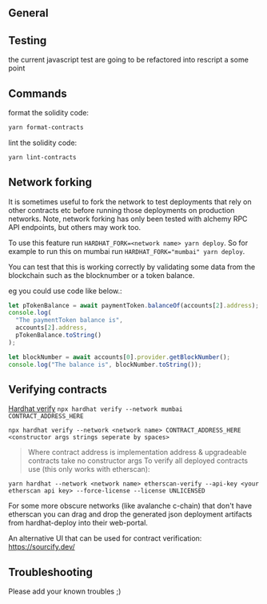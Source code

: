 ## General

## Testing

the current javascript test are going to be refactored into rescript a some point

## Commands

format the solidity code:

```bash
yarn format-contracts
```

lint the solidity code:

```bash
yarn lint-contracts
```

## Network forking

It is sometimes useful to fork the network to test deployments that rely on other contracts etc before running those deployments on production networks. Note, network forking has only been tested with alchemy RPC API endpoints, but others may work too.

To use this feature run `HARDHAT_FORK=<network name> yarn deploy`. So for example to run this on mumbai run `HARDHAT_FORK="mumbai" yarn deploy`.

You can test that this is working correctly by validating some data from the blockchain such as the blocknumber or a token balance.

eg you could use code like below.:

```javascript
let pTokenBalance = await paymentToken.balanceOf(accounts[2].address);
console.log(
  "The paymentToken balance is",
  accounts[2].address,
  pTokenBalance.toString()
);

let blockNumber = await accounts[0].provider.getBlockNumber();
console.log("The balance is", blockNumber.toString());
```

## Verifying contracts

[Hardhat verify](https://hardhat.org/plugins/nomiclabs-hardhat-etherscan.html)
`npx hardhat verify --network mumbai CONTRACT_ADDRESS_HERE`

`npx hardhat verify --network <network name> CONTRACT_ADDRESS_HERE <constructor args strings seperate by spaces>`

> Where contract address is implementation address & upgradeable contracts take no constructor args
> To verify all deployed contracts use (this only works with etherscan):

`yarn hardhat --network <network name> etherscan-verify --api-key <your etherscan api key> --force-license --license UNLICENSED`

For some more obscure networks (like avalanche c-chain) that don't have etherscan you can drag and drop the generated json deployment artifacts from hardhat-deploy into their web-portal.

An alternative UI that can be used for contract verification: https://sourcify.dev/

## Troubleshooting

Please add your known troubles ;)
